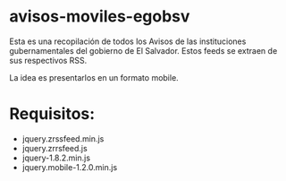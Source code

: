 avisos-moviles-egobsv
=====================

Esta es una recopilación de todos los Avisos de las instituciones gubernamentales del gobierno de El Salvador. Estos feeds se extraen de sus respectivos RSS.

La idea es presentarlos en un formato mobile.

Requisitos:
===========
* jquery.zrssfeed.min.js
* jquery.zrrsfeed.js
* jquery-1.8.2.min.js
* jquery.mobile-1.2.0.min.js

